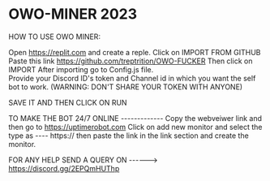 # OWO-MINER 2023

HOW TO USE OWO MINER:

Open https://replit.com and create a reple. Click on IMPORT FROM GITHUB 
Paste this link https://github.com/treptrition/OWO-FUCKER
Then click on IMPORT 
After importing go to Config.js file.  
Provide your Discord ID's token and Channel id in which you want the self bot to work.  (WARNING: DON'T SHARE YOUR TOKEN WITH ANYONE)


SAVE IT AND THEN CLICK ON RUN 


TO MAKE THE BOT 24/7 ONLINE -------------
Copy the webveiwer link and then go to https://uptimerobot.com 
Click on add new monitor and select the type as ---- https://  then paste the link in the link section and create the monitor.

FOR ANY HELP SEND A QUERY ON ------> https://discord.gg/2EPQmHUThp
